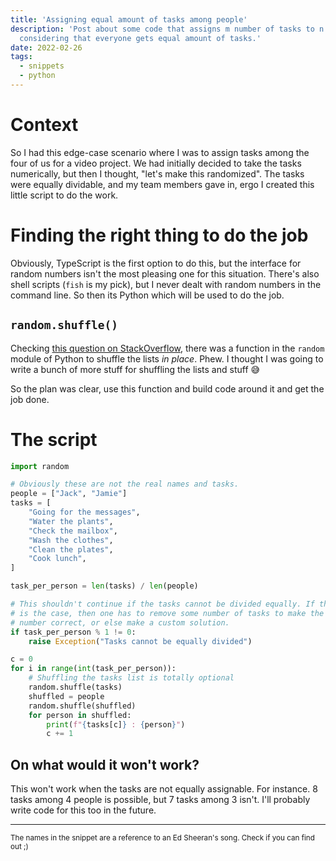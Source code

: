 ```yaml
---
title: 'Assigning equal amount of tasks among people'
description: 'Post about some code that assigns m number of tasks to n people,
  considering that everyone gets equal amount of tasks.'
date: 2022-02-26
tags:
  - snippets
  - python
---
```


# Context

So I had this edge-case scenario where I was to assign tasks among the four of
us for a video project. We had initially decided to take the tasks numerically,
but then I thought, "let's make this randomized". The tasks were equally
dividable, and my team members gave in, ergo I created this little script to do
the work.

# Finding the right thing to do the job

Obviously, TypeScript is the first option to do this, but the interface for
random numbers isn't the most pleasing one for this situation. There's also
shell scripts (`fish` is my pick), but I never dealt with random numbers in the
command line. So then its Python which will be used to do the job.

## `random.shuffle()`

Checking [this question on StackOverflow](https://stackoverflow.com/a/473983),
there was a function in the `random` module of Python to shuffle the lists _in
place_. Phew. I thought I was going to write a bunch of more stuff for shuffling
the lists and stuff 😅

So the plan was clear, use this function and build code around it and get the
job done.

# The script

```python
import random

# Obviously these are not the real names and tasks.
people = ["Jack", "Jamie"]
tasks = [
	"Going for the messages",
	"Water the plants",
	"Check the mailbox",
	"Wash the clothes",
	"Clean the plates",
	"Cook lunch",
]

task_per_person = len(tasks) / len(people)

# This shouldn't continue if the tasks cannot be divided equally. If this
# is the case, then one has to remove some number of tasks to make the
# number correct, or else make a custom solution.
if task_per_person % 1 != 0:
	raise Exception("Tasks cannot be equally divided")

c = 0
for i in range(int(task_per_person)):
	# Shuffling the tasks list is totally optional
	random.shuffle(tasks)
	shuffled = people
	random.shuffle(shuffled)
	for person in shuffled:
		print(f"{tasks[c]} : {person}")
		c += 1

```

## On what would it won't work?

This won't work when the tasks are not equally assignable. For instance. 8 tasks
among 4 people is possible, but 7 tasks among 3 isn't. I'll probably write code
for this too in the future.

---

<small>The names in the snippet are a reference to an Ed Sheeran's song. Check
if you can find out ;)</small>
